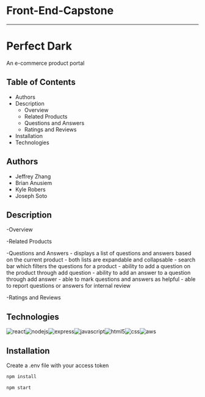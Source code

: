 # Front-End-Capstone
-------------------------
# Perfect Dark

An e-commerce product portal

## Table of Contents
- Authors
- Description
    - Overview
    - Related Products
    - Questions and Answers
    - Ratings and Reviews
- Installation
- Technologies

## Authors
- Jeffrey Zhang
- Brian Anusiem
- Kyle Robers
- Joseph Soto

## Description

-Overview

-Related Products

-Questions and Answers
    - displays a list of questions and answers based on the current product
        - both lists are expandable and collapsable
    - search bar which filters the questions for a product
    - ability to add a question on the product through add question
    - ability to add an answer to a question through add answer
    - able to mark questions and answers as helpful
    - able to report questions or answers for internal review
    
-Ratings and Reviews

## Technologies
![react](https://img.shields.io/badge/React-20232A?style=for-the-badge&logo=react&logoColor=61DAFB )![nodejs](https://img.shields.io/badge/Node.js-43853D?style=for-the-badge&logo=node.js&logoColor=white )![express](https://img.shields.io/badge/Express.js-404D59?style=for-the-badge )![javascript](https://img.shields.io/badge/JavaScript-F7DF1E?style=for-the-badge&logo=javascript&logoColor=black )![html5](https://img.shields.io/badge/HTML5-E34F26?style=for-the-badge&logo=html5&logoColor=white )![css](https://img.shields.io/badge/CSS3-1572B6?style=for-the-badge&logo=css3&logoColor=white )![aws](https://img.shields.io/badge/Amazon_AWS-232F3E?style=for-the-badge&logo=amazon-aws&logoColor=white )

## Installation
Create a .env file with your access token
```bash
npm install
```
```bash
npm start
```
